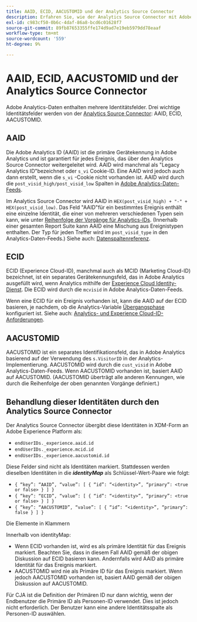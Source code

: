 ```yaml
---
title: AAID, ECID, AACUSTOMID und der Analytics Source Connector
description: Erfahren Sie, wie der Analytics Source Connector mit Adobe Analytics-Identitätsfeldern umgeht.
exl-id: c983cf50-0b6c-4daf-86a8-bcd6c01628f7
source-git-commit: 89fb87653355ffe174d9ad7e19eb5979dd78eaaf
workflow-type: tm+mt
source-wordcount: '559'
ht-degree: 9%

---
```


# AAID, ECID, AACUSTOMID und der Analytics Source Connector

Adobe Analytics-Daten enthalten mehrere Identitätsfelder. Drei wichtige Identitätsfelder werden von der [Analytics Source Connector](https://experienceleague.adobe.com/docs/experience-platform/sources/ui-tutorials/create/adobe-applications/analytics.html?lang=de): AAID, ECID, AACUSTOMID.

## AAID

Die Adobe Analytics ID (AAID) ist die primäre Gerätekennung in Adobe Analytics und ist garantiert für jedes Ereignis, das über den Analytics Source Connector weitergeleitet wird. AAID wird manchmal als &quot;Legacy Analytics ID&quot;bezeichnet oder `s_vi` Cookie-ID. Eine AAID wird jedoch auch dann erstellt, wenn die `s_vi` -Cookie nicht vorhanden ist. AAID wird durch die `post_visid_high/post_visid_low` Spalten in [Adobe Analytics-Daten-Feeds](https://experienceleague.adobe.com/docs/analytics/export/analytics-data-feed/data-feed-contents/datafeeds-reference.html?lang=de#columns%2C-descriptions%2C-and-data-types).

Im Analytics Source Connector wird AAID in `HEX(post_visid_high) + "-" + HEX(post_visid_low)`. Das Feld &quot;AAID&quot;für ein bestimmtes Ereignis enthält eine einzelne Identität, die einer von mehreren verschiedenen Typen sein kann, wie unter [Reihenfolge der Vorgänge für Analytics-IDs](https://experienceleague.adobe.com/docs/id-service/using/reference/analytics-reference/analytics-order-of-operations.html?lang=en%5B%5D). (Innerhalb einer gesamten Report Suite kann AAID eine Mischung aus Ereignistypen enthalten. Der Typ für jeden Treffer wird im `post_visid_type` in den Analytics-Daten-Feeds.) Siehe auch: [Datenspaltenreferenz](https://experienceleague.adobe.com/docs/analytics/export/analytics-data-feed/data-feed-contents/datafeeds-reference.html?lang=de).

## ECID

ECID (Experience Cloud-ID), manchmal auch als MCID (Marketing Cloud-ID) bezeichnet, ist ein separates Gerätekennungsfeld, das in Adobe Analytics ausgefüllt wird, wenn Analytics mithilfe der [Experience Cloud Identity-Dienst](https://experienceleague.adobe.com/docs/id-service/using/implementation/setup-analytics.html?lang=de). Die ECID wird durch die `mcvisid` in Adobe Analytics-Daten-Feeds.

Wenn eine ECID für ein Ereignis vorhanden ist, kann die AAID auf der ECID basieren, je nachdem, ob die Analytics-Variable [Übergangsphase](https://experienceleague.adobe.com/docs/id-service/using/reference/analytics-reference/grace-period.html?lang=de) konfiguriert ist. Siehe auch: [Analytics- und Experience Cloud-ID-Anforderungen](https://experienceleague.adobe.com/docs/id-service/using/reference/analytics-reference/legacy-analytics.html?lang=en).

## AACUSTOMID

AACUSTOMID ist ein separates Identifikationsfeld, das in Adobe Analytics basierend auf der Verwendung des `s.VisitorID` in der Analytics-Implementierung. AACUSTOMID wird durch die `cust_visid` in Adobe Analytics-Daten-Feeds. Wenn AACUSTOMID vorhanden ist, basiert AAID auf AACUSTOMID. (AACUSTOMID überträgt alle anderen Kennungen, wie durch die Reihenfolge der oben genannten Vorgänge definiert.)

## Behandlung dieser Identitäten durch den Analytics Source Connector

Der Analytics Source Connector übergibt diese Identitäten in XDM-Form an Adobe Experience Platform als:

* `endUserIDs._experience.aaid.id`
* `endUserIDs._experience.mcid.id`
* `endUserIDs._experience.aacustomid.id`

Diese Felder sind nicht als Identitäten markiert. Stattdessen werden dieselben Identitäten in die **_identityMap_** als Schlüssel-Wert-Paare wie folgt:

* `{ “key”: “AAID”, “value”: [ { “id”: “<identity>”, “primary”: <true or false> } ] }`
* `{ “key”: “ECID”, “value”: [ { “id”: “<identity>”, “primary”: <true or false> } ] }`
* `{ “key”: “AACUSTOMID”, “value”: [ { “id”: “<identity>”, “primary”: false } ] }`

Die Elemente in Klammern

Innerhalb von identityMap:

* Wenn ECID vorhanden ist, wird es als primäre Identität für das Ereignis markiert. Beachten Sie, dass in diesem Fall AAID gemäß der obigen Diskussion auf ECID basieren kann.
Andernfalls wird AAID als primäre Identität für das Ereignis markiert.
* AACUSTOMID wird nie als Primäre ID für das Ereignis markiert. Wenn jedoch AACUSTOMID vorhanden ist, basiert AAID gemäß der obigen Diskussion auf AACUSTOMID.

Für CJA ist die Definition der Primären ID nur dann wichtig, wenn der Endbenutzer die Primäre ID als Personen-ID verwendet. Dies ist jedoch nicht erforderlich. Der Benutzer kann eine andere Identitätsspalte als Personen-ID auswählen.
